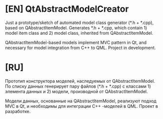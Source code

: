 # [EN] QtAbstractModelCreator
Just a prototype/sketch of automated model class generator (*.h + *.cpp), based on QAbstractItemModel. Generates *.h + *.cpp, which contain 1) model item class and 2) model class, inherited from QAbstractItemModel.

QAbstractItemModel-based models implement MVC pattern in Qt, and necessary for model integration from C++ to QML. Project in development.

# [RU]
Прототип конструктора моделей, наследуемых от QAbstractItemModel. По списку данных генерирует пару файлов (*.h + *.cpp) с классами 1) элемента данных и 2) модели, производной от QAbstractItemModel.

Модели данных, основанные на QAbstractItemModel, реализуют подход MVC в Qt, и необходимы для интеграции C++ -моделей в QML. Проект в разработке.
